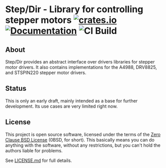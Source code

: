 # Step/Dir - Library for controlling stepper motors [![crates.io](https://img.shields.io/crates/v/step-dir.svg)](https://crates.io/crates/step-dir) [![Documentation](https://docs.rs/step-dir/badge.svg)](https://docs.rs/step-dir) ![CI Build](https://github.com/braun-embedded/step-dir/workflows/CI%20Build/badge.svg)

## About

Step/Dir provides an abstract interface over drivers libraries for stepper motor drivers. It also contains implementations for the A4988, DRV8825, and STSPIN220 stepper motor drivers.

## Status

This is only an early draft, mainly intended as a base for further development. Its use cases are very limited right now.

## License

This project is open source software, licensed under the terms of the [Zero Clause BSD License] (0BSD, for short). This basically means you can do anything with the software, without any restrictions, but you can't hold the authors liable for problems.

See [LICENSE.md] for full details.


[Zero Clause BSD License]: https://opensource.org/licenses/0BSD
[LICENSE.md]: https://github.com/braun-embedded/step-dir/blob/master/LICENSE.md
